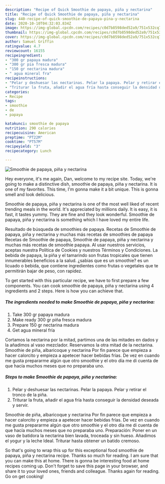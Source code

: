 ```yaml
---
description: "Recipe of Quick Smoothie de papaya, piña y nectarina"
title: "Recipe of Quick Smoothie de papaya, piña y nectarina"
slug: 440-recipe-of-quick-smoothie-de-papaya-pina-y-nectarina
date: 2020-10-10T04:32:03.834Z
image: https://img-global.cpcdn.com/recipes/c0d7b8598ded52a9/751x532cq70/smoothie-de-papaya-pina-y-nectarina-foto-principal.jpg
thumbnail: https://img-global.cpcdn.com/recipes/c0d7b8598ded52a9/751x532cq70/smoothie-de-papaya-pina-y-nectarina-foto-principal.jpg
cover: https://img-global.cpcdn.com/recipes/c0d7b8598ded52a9/751x532cq70/smoothie-de-papaya-pina-y-nectarina-foto-principal.jpg
author: Samuel Griffin
ratingvalue: 4.7
reviewcount: 16155
recipeingredient:
- "300 gr papaya madura"
- "300 gr pia fresca madura"
- "150 gr nectarina madura"
- " agua mineral fra"
recipeinstructions:
- "Pelar y deshuesar las nectarinas. Pelar la papaya. Pelar y retirar el tronco de la piña."
- "Triturar la fruta, añadir el agua fría hasta conseguir la densidad deseada y servir."
categories:
- Recipe
tags:
- smoothie
- de
- papaya

katakunci: smoothie de papaya 
nutrition: 290 calories
recipecuisine: American
preptime: "PT22M"
cooktime: "PT57M"
recipeyield: "3"
recipecategory: Lunch

---
```



![Smoothie de papaya, piña y nectarina](https://img-global.cpcdn.com/recipes/c0d7b8598ded52a9/751x532cq70/smoothie-de-papaya-pina-y-nectarina-foto-principal.jpg)

Hey everyone, it's me again, Dan, welcome to my recipe site. Today, we're going to make a distinctive dish, smoothie de papaya, piña y nectarina. It is one of my favorites. This time, I'm gonna make it a bit unique. This is gonna smell and look delicious.

Smoothie de papaya, piña y nectarina is one of the most well liked of recent trending meals in the world. It's appreciated by millions daily. It is easy, it is fast, it tastes yummy. They are fine and they look wonderful. Smoothie de papaya, piña y nectarina is something which I have loved my entire life.

Resultado de búsqueda de smoothies de papaya. Recetas de Smoothie de papaya, piña y nectarina y muchas más recetas de smoothies de papaya Recetas de Smoothie de papaya, Smoothie de papaya, piña y nectarina y muchas más recetas de smoothie papaya. Al usar nuestros servicios, aceptas nuestra Política de Cookies y nuestros Términos y Condiciones. La bebida de papaya, la piña y el tamarindo son frutas tropicales que tienen innumerables beneficios a la salud. ¿sabias que es un smoothie? es un licuado o bebida, que contiene ingredientes como frutas o vegetales que te permitirán bajar de peso, con rapidez.


To get started with this particular recipe, we have to first prepare a few components. You can cook smoothie de papaya, piña y nectarina using 4 ingredients and 2 steps. Here is how you can achieve that.

<!--inarticleads1-->

##### The ingredients needed to make Smoothie de papaya, piña y nectarina:

1. Take 300 gr papaya madura
1. Make ready 300 gr piña fresca madura
1. Prepare 150 gr nectarina madura
1. Get  agua mineral fría


Cortamos la nectarina por la mitad, partimos una de las mitades en dados y la añadimos al vaso mezclador. Reservamos la otra mitad de la nectarina. Smoothie de piña, albaricoque y nectarina Por fin parece que empieza a hacer calorcito y empieza a apetecer hacer bebidas frías. De vez en cuando me gusta prepararme algún que otro smoothie y el otro día me di cuenta de que hacía muchos meses que no preparaba uno. 

<!--inarticleads2-->

##### Steps to make Smoothie de papaya, piña y nectarina:

1. Pelar y deshuesar las nectarinas. Pelar la papaya. Pelar y retirar el tronco de la piña.
1. Triturar la fruta, añadir el agua fría hasta conseguir la densidad deseada y servir.


Smoothie de piña, albaricoque y nectarina Por fin parece que empieza a hacer calorcito y empieza a apetecer hacer bebidas frías. De vez en cuando me gusta prepararme algún que otro smoothie y el otro día me di cuenta de que hacía muchos meses que no preparaba uno. Preparación: Poner en un vaso de batidora la nectarina bien lavada, troceada y sin hueso. Añadimos el yogur y la leche Ideal. Triturar hasta obtener un batido cremoso. 

So that's going to wrap this up for this exceptional food smoothie de papaya, piña y nectarina recipe. Thanks so much for reading. I am sure that you can make this at home. There is gonna be interesting food at home recipes coming up. Don't forget to save this page in your browser, and share it to your loved ones, friends and colleague. Thanks again for reading. Go on get cooking!
